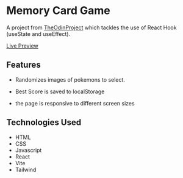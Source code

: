 # Memory Card Game

A project from [TheOdinProject](https://www.theodinproject.com/lessons/javascript-memory-card) which tackles the use of React Hook (useState and useEffect).

[Live Preview](https://jonichi16.github.io/odin-memory-card/)

## Features

- Randomizes images of pokemons to select.

- Best Score is saved to localStorage

- the page is responsive to different screen sizes

## Technologies Used

- HTML
- CSS
- Javascript
- React
- Vite
- Tailwind
